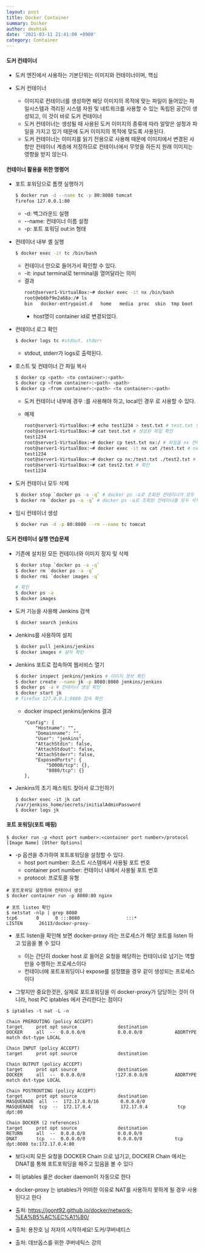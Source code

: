 ```yaml
---
layout: post
title: Docker Container
summary: Docker
author: devhtak
date: '2021-03-11 21:41:00 +0900'
category: Container
---
```


#### 도커 컨테이너

- 도커 엔진에서 사용하는 기본단위는 이미지와 컨테이너이며, 핵심

- 도커 컨테이너
    - 이미지로 컨테이너를 생성하면 해당 이미지의 목적에 맞는 파일이 들어있는 파일시스템과 격리된 시스템 자원 및 네트워크를 사용할 수 있는 독립된 공간이 생성되고, 이 것이 바로 도커 컨테이너
    - 도커 컨테이너는 생성될 때 사용된 도커 이미지의 종류에 따라 알맞은 설정과 파일을 가지고 있기 때문에 도커 이미지의 목적에 맞도록 사용된다.
    - 도커 컨테이너는 이미지를 읽기 전용으로 사용해 때문에 이미지에서 변경된 사항만 컨테이너 계층에 저장하므로 컨테이너에서 무엇을 하든지 원래 이미지는 영향을 받지 않는다.

#### 컨테이너 활용을 위한 명령어

- 포트 포워딩으로 톰캣 실행하기
  ```Bash
  $ docker run -d --name tc -p 80:8080 tomcat
  firefox 127.0.0.1:80
  ```
  - -d: 백그라운드 실행
  - --name: 컨테이너 이름 설정
  - -p: 포트 포워딩 out:in 형태

- 컨테이너 내부 셸 실행
  ```Bash
  $ docker exec -it tc /bin/bash
  
  ```
  - 컨테이너 안으로 들어가서 확인할 수 있다.
  - -it: input terminal로 terminal을 열어달라는 의미
  - 결과
    ```Bash
    root@server1-VirtualBox:~# docker exec -it nx /bin/bash
    root@eb6bf9e2a68a:/# ls
    bin   docker-entrypoint.d   home   media  proc	sbin  tmp boot  docker-entrypoint.sh  lib    mnt	  root	     srv   usr  dev   etc
    ```
    - host명이 container id로 변경되었다.

- 컨테이너 로그 확인
  ```Bash
  $ docker logs tc #stdout, stderr
  ```
  - stdout, stderr가 logs로 출력된다.

- 호스트 및 컨테이너 간 파일 복사
  ```Bash
  $ docker cp <path> <to container>:<path>
  $ docker cp <from container>:<path> <path>
  $ docker cp <from container>:<path> <to container>:<path>
  ```
  - 도커 컨테이너 내부에 경우 <container>:<path>를 사용해야 하고, local인 경우 <path>로 사용할 수 있다.
  - 예제
  
    ```Bash
    root@server1-VirtualBox:~# echo test1234 > test.txt # test.txt 생성
    root@server1-VirtualBox:~# cat test.txt # 생성된 파일 확인
    test1234
    root@server1-VirtualBox:~# docker cp test.txt nx:/ # 파일을 nx 컨테이너의 루트로 이동
    root@server1-VirtualBox:~# docker exec -it nx cat /test.txt # nx 내에 test.txt 확인
    test1234
    root@server1-VirtualBox:~# docker cp nx:/test.txt ./test2.txt # nx 컨테이너에 있는 파일을 로컬로 이동
    root@server1-VirtualBox:~# cat test2.txt # 확인
    test1234
    ```

- 도커 컨테이너 모두 삭제
  ```Bash
  $ docker stop `docker ps -a -q` # docker ps -a로 조회된 컨테이너가 모두 중지한다.
  $ docker rm `docker ps -a -q` # docker ps -a로 조회된 컨테이너를 모두 삭제한다.
  ```

- 임시 컨테이너 생성
  ```Bash
  $ docker run -d -p 80:8080 --rm --name tc tomcat 
  ```

#### 도커 컨테이너 실행 연습문제

- 기존에 설치된 모든 컨테이너와 이미지 정지 및 삭제
  ```Bash
  $ docker stop `docker ps -a -q`
  $ docker rm `docker ps -a -q`
  $ docker rmi `docker images -q`
  
  # 확인
  $ docker ps -a
  $ docker images
  ```
  
- 도커 기능을 사용해 Jenkins 검색
  ```Bash
  $ docker search jenkins
  ```

- Jenkins를 사용하여 설치
  ```Bash
  $ docker pull jenkins/jenkins
  $ docker images # 설치 확인
  ```

- Jenkins 포트로 접속하여 웹서비스 열기
  ```Bash
  $ docker inspect jenkins/jenkins # 이미지 정보 확인
  $ docker create --name jk -p 8080:8080 jenkins/jenkins
  $ docker ps -a # 컨테이너 생성 확인
  $ docker start jk
  # firefox 127.0.0.1:8080 접속 확인
  ```
  - docker inspect jenkins/jenkins 결과
    ```
    "Config": {
        "Hostname": "",
        "Domainname": "",
        "User": "jenkins",
        "AttachStdin": false,
        "AttachStdout": false,
        "AttachStderr": false,
        "ExposedPorts": {
            "50000/tcp": {},
            "8080/tcp": {}
    },
    ```      

- Jenkins의 초기 패스워드 찾아서 로그인하기
  ```
  $ docker exec -it jk cat /var/jenkins_home/secrets/initialAdminPassword
  $ docker logs jk
  ```
  
#### 포트 포워딩(포트 매핑)

```
$ docker run -p <host port number>:<container port number>/protocol [Image Name] [Other Options]
```
- -p 옵션을 추가하여 포트포워딩을 설정할 수 있다.
  - host port number: 호스트 시스템에서 사용될 포트 번호
  - container port number: 컨테이너 내에서 사용될 포트 번호
  - protocol: 프로토콜 유형

```
# 포트포워딩 설정하여 컨테이너 생성
$ docker container run -p 8080:80 nginx

# 포트 listen 확인
$ netstat -nlp | grep 8080
tcp6       0      0 :::8080                 :::*                    LISTEN      26113/docker-proxy-
```

- 포트 listen을 확인해 보면 docker-proxy 라는 프로세스가 해당 포트를 listen 하고 있음을 볼 수 있다
  - 이는 간단히 docker host 로 들어온 요청을 해당하는 컨테이너로 넘기는 역할만을 수행하는 프로세스이다
  - 컨테이너에 포트포워딩이나 expose를 설정했을 경우 같이 생성되는 프로세스이다

- 그렇지만 중요한것은, 실제로 포트포워딩을 이 docker-proxy가 담당하는 것이 아니라, host PC iptables 에서 관리한다는 점이다

```
$ iptables -t nat -L -n

Chain PREROUTING (policy ACCEPT)
target     prot opt source               destination
DOCKER     all  --  0.0.0.0/0            0.0.0.0/0            ADDRTYPE match dst-type LOCAL

Chain INPUT (policy ACCEPT)
target     prot opt source               destination

Chain OUTPUT (policy ACCEPT)
target     prot opt source               destination
DOCKER     all  --  0.0.0.0/0           !127.0.0.0/8          ADDRTYPE match dst-type LOCAL

Chain POSTROUTING (policy ACCEPT)
target     prot opt source               destination
MASQUERADE  all  --  172.17.0.0/16        0.0.0.0/0
MASQUERADE  tcp  --  172.17.0.4           172.17.0.4           tcp dpt:80

Chain DOCKER (2 references)
target     prot opt source               destination
RETURN     all  --  0.0.0.0/0            0.0.0.0/0
DNAT       tcp  --  0.0.0.0/0            0.0.0.0/0            tcp dpt:8080 to:172.17.0.4:80
```

- 보다시피 모든 요청을 DOCKER Chain 으로 넘기고, DOCKER Chain 에서는 DNAT를 통해 포트포워딩을 해주고 있음을 볼 수 있다
- 이 iptables 룰은 docker daemon이 자동으로 한다
- docker-proxy 는 iptables가 어떠한 이유로 NAT를 사용하지 못하게 될 경우 사용된다고 한다


- 출처: https://joont92.github.io/docker/network-%EA%B5%AC%EC%A1%B0/
- 출처: 용찬호 님 저자의 시작하세요! 도커/쿠버네티스
- 출처: 데브옵스를 위한 쿠버네틱스 강의

